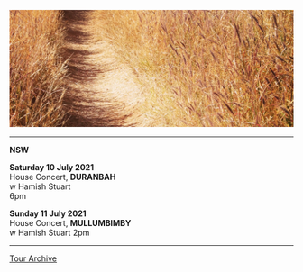 ![](data/image/news/tourbanner2.jpg)

* * * * *

**NSW**

**Saturday 10 July 2021**\
House Concert, **DURANBAH**\
w Hamish Stuart\
6pm

**Sunday 11 July 2021**\
House Concert, **MULLUMBIMBY**\
w Hamish Stuart
2pm

* * * * *

[Tour Archive](tour/archive)
